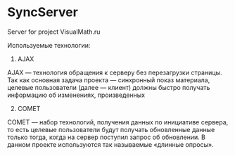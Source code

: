 # SyncServer
Server for project VisualMath.ru

Используемые технологии:

1. AJAX

AJAX — технология обращения к серверу без перезагрузки страницы.  Так как основная задача проекта — синхронный показ материала, целевые пользователи (далее — клиент) должны быстро получать информацию об изменениях, произведенных 

2. COMET

COMET — набор технологий, получения данных по инициативе сервера, то есть целевые пользователи будут получать обновленные данные только тогда, когда на сервер поступил запрос об обновлении. В данном проекте используются так называемые «длинные опросы». 
